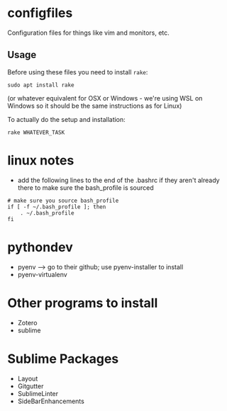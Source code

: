 configfiles
===========

Configuration files for things like vim and monitors, etc.

## Usage

Before using these files you need to install `rake`:

```
sudo apt install rake
```

(or whatever equivalent for OSX or Windows - we're using WSL on Windows so it should be the same instructions as for Linux)

To actually do the setup and installation:

```
rake WHATEVER_TASK
```


linux notes
=====
* add the following lines to the end of the .bashrc if they aren't already there to make sure the bash_profile is sourced

```
# make sure you source bash_profile
if [ -f ~/.bash_profile ]; then
	. ~/.bash_profile
fi

```


pythondev
========
* pyenv --> go to their github; use pyenv-installer to install
* pyenv-virtualenv


Other programs to install
======
* Zotero
* sublime

Sublime Packages
======
* Layout
* Gitgutter
* SublimeLinter
* SideBarEnhancements